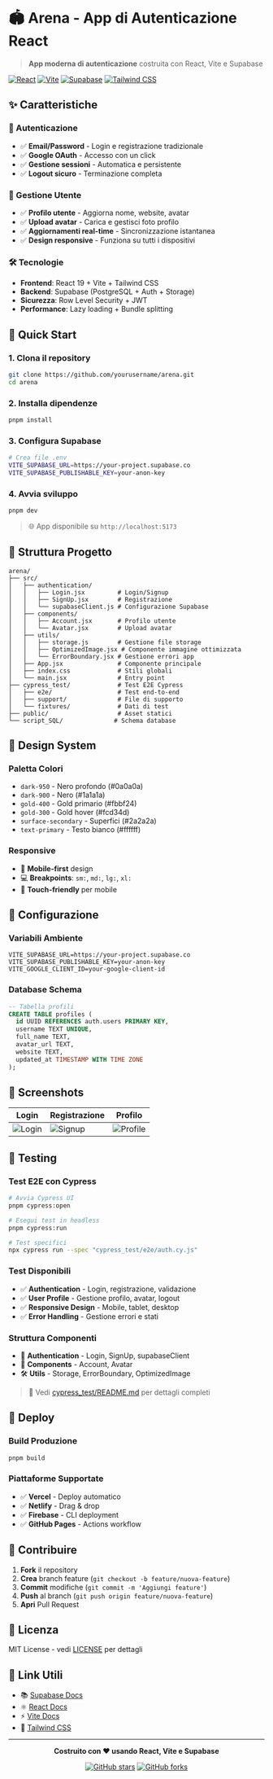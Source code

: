 # 🏟️ Arena - App di Autenticazione React

> **App moderna di autenticazione** costruita con React, Vite e Supabase

[![React](https://img.shields.io/badge/React-19.1.1-blue.svg)](https://react.dev)
[![Vite](https://img.shields.io/badge/Vite-7.1.2-purple.svg)](https://vitejs.dev)
[![Supabase](https://img.shields.io/badge/Supabase-2.56.0-green.svg)](https://supabase.com)
[![Tailwind CSS](https://img.shields.io/badge/Tailwind-3.4.17-38B2AC.svg)](https://tailwindcss.com)

## ✨ Caratteristiche

### 🔐 Autenticazione
- ✅ **Email/Password** - Login e registrazione tradizionale
- ✅ **Google OAuth** - Accesso con un click
- ✅ **Gestione sessioni** - Automatica e persistente
- ✅ **Logout sicuro** - Terminazione completa

### 👤 Gestione Utente
- ✅ **Profilo utente** - Aggiorna nome, website, avatar
- ✅ **Upload avatar** - Carica e gestisci foto profilo
- ✅ **Aggiornamenti real-time** - Sincronizzazione istantanea
- ✅ **Design responsive** - Funziona su tutti i dispositivi

### 🛠️ Tecnologie
- **Frontend**: React 19 + Vite + Tailwind CSS
- **Backend**: Supabase (PostgreSQL + Auth + Storage)
- **Sicurezza**: Row Level Security + JWT
- **Performance**: Lazy loading + Bundle splitting

## 🚀 Quick Start

### 1. **Clona il repository**
```bash
git clone https://github.com/yourusername/arena.git
cd arena
```

### 2. **Installa dipendenze**
```bash
pnpm install
```

### 3. **Configura Supabase**
```bash
# Crea file .env
VITE_SUPABASE_URL=https://your-project.supabase.co
VITE_SUPABASE_PUBLISHABLE_KEY=your-anon-key
```

### 4. **Avvia sviluppo**
```bash
pnpm dev
```

> 🌐 App disponibile su `http://localhost:5173`

## 📁 Struttura Progetto

```
arena/
├── src/
│   ├── authentication/
│   │   ├── Login.jsx         # Login/Signup
│   │   ├── SignUp.jsx        # Registrazione
│   │   └── supabaseClient.js # Configurazione Supabase
│   ├── components/
│   │   ├── Account.jsx       # Profilo utente
│   │   └── Avatar.jsx        # Upload avatar
│   ├── utils/
│   │   ├── storage.js        # Gestione file storage
│   │   ├── OptimizedImage.jsx # Componente immagine ottimizzata
│   │   └── ErrorBoundary.jsx # Gestione errori app
│   ├── App.jsx               # Componente principale
│   ├── index.css             # Stili globali
│   └── main.jsx              # Entry point
├── cypress_test/             # Test E2E Cypress
│   ├── e2e/                  # Test end-to-end
│   ├── support/              # File di supporto
│   └── fixtures/             # Dati di test
├── public/                   # Asset statici
└── script_SQL/              # Schema database
```

## 🎨 Design System

### **Paletta Colori**
- `dark-950` - Nero profondo (#0a0a0a)
- `dark-900` - Nero (#1a1a1a)
- `gold-400` - Gold primario (#fbbf24)
- `gold-300` - Gold hover (#fcd34d)
- `surface-secondary` - Superfici (#2a2a2a)
- `text-primary` - Testo bianco (#ffffff)

### **Responsive**
- 📱 **Mobile-first** design
- 💻 **Breakpoints**: `sm:`, `md:`, `lg:`, `xl:`
- 🎯 **Touch-friendly** per mobile

## 🔧 Configurazione

### **Variabili Ambiente**
```env
VITE_SUPABASE_URL=https://your-project.supabase.co
VITE_SUPABASE_PUBLISHABLE_KEY=your-anon-key
VITE_GOOGLE_CLIENT_ID=your-google-client-id
```

### **Database Schema**
```sql
-- Tabella profili
CREATE TABLE profiles (
  id UUID REFERENCES auth.users PRIMARY KEY,
  username TEXT UNIQUE,
  full_name TEXT,
  avatar_url TEXT,
  website TEXT,
  updated_at TIMESTAMP WITH TIME ZONE
);
```

## 📱 Screenshots

| Login | Registrazione | Profilo |
|-------|---------------|---------|
| ![Login](screenshots/login.png) | ![Signup](screenshots/signup.png) | ![Profile](screenshots/profile.png) |

## 🧪 Testing

### **Test E2E con Cypress**
```bash
# Avvia Cypress UI
pnpm cypress:open

# Esegui test in headless
pnpm cypress:run

# Test specifici
npx cypress run --spec "cypress_test/e2e/auth.cy.js"
```

### **Test Disponibili**
- ✅ **Authentication** - Login, registrazione, validazione
- ✅ **User Profile** - Gestione profilo, avatar, logout
- ✅ **Responsive Design** - Mobile, tablet, desktop
- ✅ **Error Handling** - Gestione errori e stati

### **Struttura Componenti**
- 🔐 **Authentication** - Login, SignUp, supabaseClient
- 👤 **Components** - Account, Avatar
- 🛠️ **Utils** - Storage, ErrorBoundary, OptimizedImage

> 📖 Vedi [cypress_test/README.md](cypress_test/README.md) per dettagli completi

## 🚀 Deploy

### **Build Produzione**
```bash
pnpm build
```

### **Piattaforme Supportate**
- ✅ **Vercel** - Deploy automatico
- ✅ **Netlify** - Drag & drop
- ✅ **Firebase** - CLI deployment
- ✅ **GitHub Pages** - Actions workflow

## 🤝 Contribuire

1. **Fork** il repository
2. **Crea** branch feature (`git checkout -b feature/nuova-feature`)
3. **Commit** modifiche (`git commit -m 'Aggiungi feature'`)
4. **Push** al branch (`git push origin feature/nuova-feature`)
5. **Apri** Pull Request

## 📄 Licenza

MIT License - vedi [LICENSE](LICENSE) per dettagli

## 🔗 Link Utili

- 📚 [Supabase Docs](https://supabase.com/docs)
- ⚛️ [React Docs](https://react.dev)
- ⚡ [Vite Docs](https://vitejs.dev)
- 🎨 [Tailwind CSS](https://tailwindcss.com)

---

<div align="center">

**Costruito con ❤️ usando React, Vite e Supabase**

[![GitHub stars](https://img.shields.io/github/stars/yourusername/arena?style=social)](https://github.com/yourusername/arena)
[![GitHub forks](https://img.shields.io/github/forks/yourusername/arena?style=social)](https://github.com/yourusername/arena)

</div>